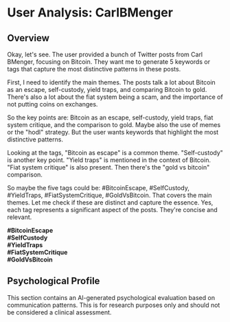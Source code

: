 # User Analysis: CarlBMenger

## Overview

<think>
Okay, let's see. The user provided a bunch of Twitter posts from Carl BMenger, focusing on Bitcoin. They want me to generate 5 keywords or tags that capture the most distinctive patterns in these posts.

First, I need to identify the main themes. The posts talk a lot about Bitcoin as an escape, self-custody, yield traps, and comparing Bitcoin to gold. There's also a lot about the fiat system being a scam, and the importance of not putting coins on exchanges.

So the key points are: Bitcoin as an escape, self-custody, yield traps, fiat system critique, and the comparison to gold. Maybe also the use of memes or the "hodl" strategy. But the user wants keywords that highlight the most distinctive patterns. 

Looking at the tags, "Bitcoin as escape" is a common theme. "Self-custody" is another key point. "Yield traps" is mentioned in the context of Bitcoin. "Fiat system critique" is also present. Then there's the "gold vs bitcoin" comparison. 

So maybe the five tags could be: #BitcoinEscape, #SelfCustody, #YieldTraps, #FiatSystemCritique, #GoldVsBitcoin. That covers the main themes. Let me check if these are distinct and capture the essence. Yes, each tag represents a significant aspect of the posts. They're concise and relevant.
</think>

**#BitcoinEscape**  
**#SelfCustody**  
**#YieldTraps**  
**#FiatSystemCritique**  
**#GoldVsBitcoin**

## Psychological Profile

This section contains an AI-generated psychological evaluation based on communication patterns. This is for research purposes only and should not be considered a clinical assessment.